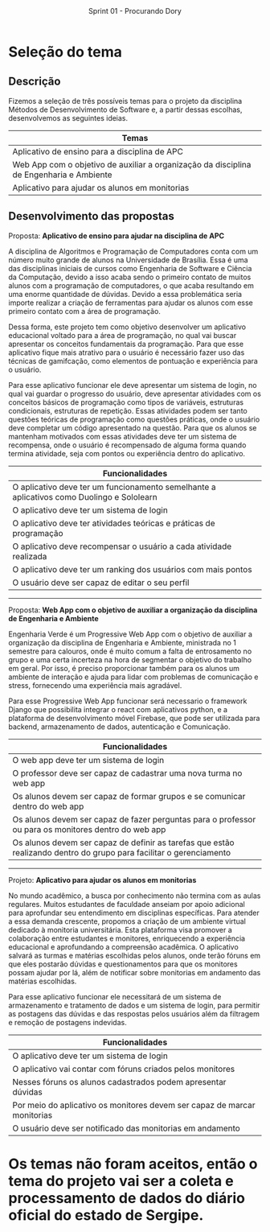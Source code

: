 <header>
    Sprint 01 - Procurando Dory
</header>
<div class="doc-body">
<!-- ADD O CONTEÚDO ABAIXO -->

# Seleção do tema
## Descrição
Fizemos a seleção de três possíveis temas para o projeto da disciplina Métodos de Desenvolvimento de Software e, a partir dessas escolhas, desenvolvemos as seguintes ideias.

| Temas | 
| --- |
| Aplicativo de ensino para a disciplina de APC |
| Web App com o objetivo de auxiliar a organização da disciplina de Engenharia e Ambiente |
| Aplicativo para ajudar os alunos em monitorias  | 


## Desenvolvimento das propostas

Proposta: **Aplicativo de ensino para ajudar na disciplina de APC**

A disciplina de Algoritmos e Programação de Computadores conta com um número muito grande de alunos na Universidade de Brasília. Essa é uma das disciplinas iniciais de cursos como Engenharia de Software e Ciência da Computação, devido a isso acaba sendo o primeiro contato de muitos alunos com a programação de computadores, o que acaba resultando em uma enorme quantidade de dúvidas. Devido a essa problemática seria importe realizar a criação de ferramentas para ajudar os alunos com esse primeiro contato com a área de programação.

Dessa forma, este projeto tem como objetivo desenvolver um aplicativo educacional voltado para a área de programação, no qual vai buscar apresentar os conceitos fundamentais da programação. Para que esse aplicativo fique mais atrativo para o usuário é necessário fazer uso das técnicas de gamifcação, como elementos de pontuação e experiência para o usuário.

Para esse aplicativo funcionar ele deve apresentar um sistema de login, no qual vai guardar o progresso do usuário, deve apresentar atividades com os conceitos básicos de programação como tipos de variáveis, estruturas condicionais, estruturas de repetição. Essas atividades podem ser tanto questões teóricas de programação como questões práticas, onde o usuário deve completar um código apresentado na questão. Para que os alunos se mantenham motivados com essas atividades deve ter um sistema de recompensa, onde o usuário é recompensado de alguma forma quando termina atividade, seja com pontos ou experiência dentro do aplicativo.

|**Funcionalidades**|
|---|
|O aplicativo deve ter um funcionamento semelhante a aplicativos como Duolingo e Sololearn|
|O aplicativo deve ter um sistema de login|
|O aplicativo deve ter atividades teóricas e práticas de programação|
|O aplicativo deve recompensar o usuário a cada atividade realizada|
|O aplicativo deve ter um ranking dos  usuários com mais pontos|
|O usuário deve ser capaz de editar o seu perfil|

---

Proposta: **Web App com o objetivo de auxiliar a organização da disciplina de Engenharia e Ambiente**

Engenharia Verde é um Progressive Web App com o objetivo de auxiliar a organização da disciplina de
Engenharia e Ambiente, ministrada no 1 semestre para calouros, onde é muito comum a falta de entrosamento no grupo e uma certa incerteza na hora de segmentar o objetivo do trabalho em geral. Por isso, é preciso proporcionar também para os alunos um ambiente de interação e ajuda para lidar com problemas de comunicação e stress, fornecendo uma experiência mais agradável.

Para esse Progressive Web App funcionar será necessario o framework Django que possibilita integrar o react com aplicativos python, e a plataforma de desenvolvimento móvel Firebase, que pode ser utilizada para backend, armazenamento de dados, autenticação e Comunicação.

|**Funcionalidades**|
|---|
|O web app deve ter um sistema de login|
|O professor deve ser capaz de cadastrar uma nova turma no web app|
|Os alunos devem ser capaz de formar grupos e se comunicar dentro do web app|
|Os alunos devem ser capaz de fazer perguntas para o professor ou para os monitores dentro do web app|
|Os alunos devem ser capaz de definir as tarefas que estão realizando dentro do grupo para facilitar o gerenciamento|

---

Projeto: **Aplicativo para ajudar os alunos em monitorias**

No mundo acadêmico, a busca por conhecimento não termina com as aulas regulares. Muitos estudantes de faculdade anseiam por apoio adicional para aprofundar seu entendimento em disciplinas específicas. Para atender a essa demanda crescente, propomos a criação de um ambiente virtual dedicado à monitoria universitária. Esta plataforma visa promover a colaboração entre estudantes e monitores, enriquecendo a experiência educacional e aprofundando a compreensão acadêmica. 
O aplicativo salvará as turmas e matérias escolhidas pelos alunos, onde terão fóruns em que eles postarão dúvidas e questionamentos para que os monitores possam ajudar por lá, além de notificar sobre monitorias em andamento das matérias escolhidas. 

Para esse aplicativo funcionar ele necessitará de um sistema de armazenamento e tratamento de dados e um sistema de login, para permitir as postagens das dúvidas e das respostas pelos usuários além da filtragem e remoção de postagens indevidas.

|**Funcionalidades**|
|---|
|O aplicativo deve ter um sistema de login|
|O aplicativo vai contar com fóruns criados pelos monitores|
|Nesses fóruns os alunos cadastrados podem apresentar dúvidas|
|Por meio do aplicativo os monitores devem ser capaz de marcar monitorias|
|O usuário deve ser notificado das monitorias em andamento|


 # Os temas não foram aceitos, então o tema do projeto vai ser a coleta e processamento de dados do diário oficial do estado de Sergipe. 

<!-- ADD O CONTEÚDO ACIMA -->
</div>
